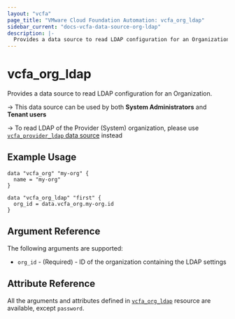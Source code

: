 ```yaml
---
layout: "vcfa"
page_title: "VMware Cloud Foundation Automation: vcfa_org_ldap"
sidebar_current: "docs-vcfa-data-source-org-ldap"
description: |-
  Provides a data source to read LDAP configuration for an Organization.
---
```


# vcfa\_org\_ldap

Provides a data source to read LDAP configuration for an Organization.

-> This data source can be used by both **System Administrators** and **Tenant users**

-> To read LDAP of the Provider (System) organization, please use [`vcfa_provider_ldap` data source](/providers/vmware/vcfa/latest/docs/data-sources/provider_ldap) instead

## Example Usage

```hcl
data "vcfa_org" "my-org" {
  name = "my-org"
}

data "vcfa_org_ldap" "first" {
  org_id = data.vcfa_org.my-org.id
}
```

## Argument Reference

The following arguments are supported:

* `org_id` - (Required)  - ID of the organization containing the LDAP settings

## Attribute Reference

All the arguments and attributes defined in
[`vcfa_org_ldap`](/providers/vmware/vcfa/latest/docs/resources/org_ldap) resource are available, except `password`.
